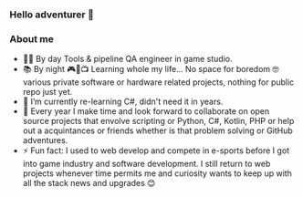 ### Hello adventurer 👋

### About me

- 👩‍💻 By day Tools & pipeline QA engineer in game studio.
- 📚 By night 🎮🎵📺 Learning whole my life... No space for boredom 🤓 various private software or hardware related projects, nothing for public repo just yet.
- 🌱 I’m currently re-learning C#, didn't need it in years.
- 👯 Every year I make time and look forward to collaborate on open source projects that envolve scripting or Python, C#, Kotlin, PHP or help out a acquintances or friends whether is that problem solving or GitHub adventures.
- ⚡ Fun fact: I used to web develop and compete in e-sports before I got into game industry and software development. I still return to web projects whenever time permits me and curiosity wants to keep up with all the stack news and upgrades 😊
